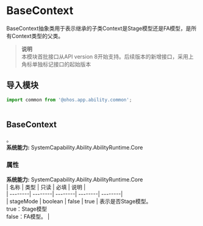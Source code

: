 # BaseContext    
BaseContext抽象类用于表示继承的子类Context是Stage模型还是FA模型，是所有Context类型的父类。  
> **说明**   
>本模块首批接口从API version 8开始支持。后续版本的新增接口，采用上角标单独标记接口的起始版本  
  
## 导入模块  
  
```js    
import common from '@ohos.app.ability.common';  
    
```  
    
## BaseContext    
。  
 **系统能力:**  SystemCapability.Ability.AbilityRuntime.Core    
### 属性    
 **系统能力:**  SystemCapability.Ability.AbilityRuntime.Core    
| 名称 | 类型 | 只读 | 必填 | 说明 |  
| --------| --------| --------| --------| --------|  
| stageMode | boolean | false | true | 表示是否Stage模型。<br>true：Stage模型<br>false：FA模型。 |  
